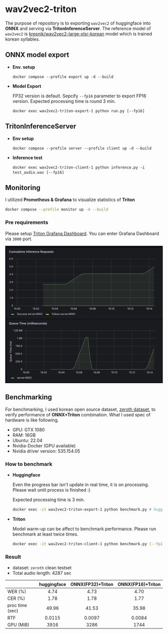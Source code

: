 # wav2vec2-triton

The purpose of repository is to exporting `wav2vec2` of huggingface into **ONNX** and serving via **TritonInferenceServer**. The reference model of `wav2vec2` is 
[kresnik/wav2vec2-large-xlsr-korean](https://huggingface.co/kresnik/wav2vec2-large-xlsr-korean) model which is trained korean syllables.

## ONNX model export

- **Env. setup**
    ```
    docker compose --profile export up -d --build
    ```

- **Model Export**

    FP32 version is default. Sepcify `--fp16` parameter to export FP16 version. Expected processing time is round 3 min.
    ```
    docker exec wav2vec2-triton-export-1 python run.py [--fp16]
    ```

## TritonInferenceServer

- **Env setup**

    ```
    docker compose --profile server --profile client up -d --build
    ```
- **Inference test**
    ```
    docker exec wav2vec2-triton-client-1 python inference.py -i test_audio.wav [--fp16]
    ```

## Monitoring
I utilized **Prometheus & Grafana** to visualize statistics of **Triton**
```bash
docker compose --profile monitor up -d --build
```
### Pre requirements
Please setup [Triton Grafana Dashboard](https://grafana.com/grafana/dashboards/12832-triton-inference-server/). 
You can enter Grafana Dashboard via `3000` port.

![dashboard](./data/img/dashboard.png)

## Benchmarking
For benchmarking, I used korean open source dataset, [zeroth dataset](https://www.openslr.org/40/), to verify performance of **ONNX+Triton** combination. What I used spec of hardware is like following.
- GPU: GTX 1080
- RAM: 16GB
- Ubuntu: 22.04
- Nvidia-Docker (GPU available)
- Nvidia driver version: 535.154.05

### How to benchmark
- **Huggingface**

    Even the progress bar isn't update in real time, it is on processing. Please wait until process is finished :)

    Expected processing time is 3 min.
    ```bash
    docker exec -it wav2vec2-triton-export-1 python benchmark.py # huggingface benchmark
    ```
- **Triton** 

    Model warm-up can be affect to benchmark performance. Please run benchmark at least twice times.
    ```bash
    docker exec -it wav2vec2-triton-client-1 python benchmark.py [--fp16] # triton benchmark
    ```

### Result
- dataset: `zeroth` clean testset
- Total audio length: 4287 sec

||huggingface|ONNX(FP32)+Triton|ONNX(FP16)+Triton
|:---|:---:|:---:|:---:|
|WER (%)|4.74|4.73|4.70|
|CER (%)|1.78|1.78|1.77|
|proc time (sec)|49.96|41.53|35.98|
|RTF|0.0115|0.0097|0.0084|
|GPU (MiB)|3916|3286|1744|

